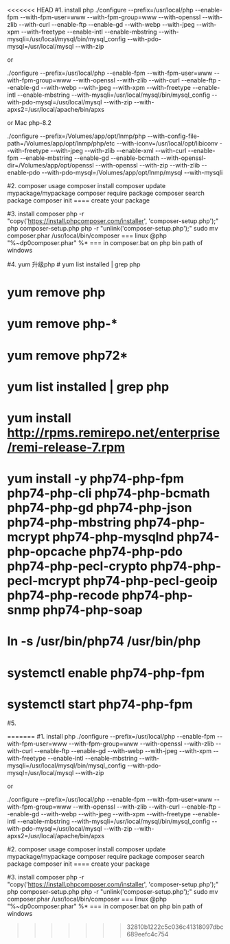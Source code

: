 <<<<<<< HEAD
#1. install php
./configure --prefix=/usr/local/php --enable-fpm --with-fpm-user=www --with-fpm-group=www --with-openssl --with-zlib --with-curl --enable-ftp --enable-gd --with-webp --with-jpeg --with-xpm --with-freetype --enable-intl --enable-mbstring --with-mysqli=/usr/local/mysql/bin/mysql_config --with-pdo-mysql=/usr/local/mysql --with-zip

or 

./configure --prefix=/usr/local/php --enable-fpm --with-fpm-user=www --with-fpm-group=www --with-openssl --with-zlib --with-curl --enable-ftp --enable-gd --with-webp --with-jpeg --with-xpm --with-freetype --enable-intl --enable-mbstring --with-mysqli=/usr/local/mysql/bin/mysql_config --with-pdo-mysql=/usr/local/mysql --with-zip --with-apxs2=/usr/local/apache/bin/apxs


or Mac php-8.2

./configure --prefix=/Volumes/app/opt/lnmp/php --with-config-file-path=/Volumes/app/opt/lnmp/php/etc --with-iconv=/usr/local/opt/libiconv --with-freetype --with-jpeg --with-zlib --enable-xml --with-curl --enable-fpm --enable-mbstring --enable-gd --enable-bcmath --with-openssl-dir=/Volumes/app/opt/openssl --with-openssl --with-zip --with-zlib --enable-pdo --with-pdo-mysql=/Volumes/app/opt/lnmp/mysql --with-mysqli


#2. composer usage
	composer install 
	composer update mypackage/mypackage
	composer require package
	composer search package
	composer init  ==== create your package

#3. install composer
	php -r "copy('https://install.phpcomposer.com/installer', 'composer-setup.php');"
	php composer-setup.php
	php -r "unlink('composer-setup.php');"
	sudo mv composer.phar /usr/local/bin/composer  === linux
	@php "%~dp0composer.phar" %*  === in composer.bat on php bin path of windows

#4. yum 升级php
	# yum list installed | grep php
# yum remove php
# yum remove php-*
# yum remove php72*
# yum list installed | grep php
# yum install http://rpms.remirepo.net/enterprise/remi-release-7.rpm 
# yum install -y php74-php-fpm php74-php-cli php74-php-bcmath php74-php-gd php74-php-json php74-php-mbstring php74-php-mcrypt php74-php-mysqlnd php74-php-opcache php74-php-pdo php74-php-pecl-crypto php74-php-pecl-mcrypt php74-php-pecl-geoip php74-php-recode php74-php-snmp php74-php-soap
# ln -s /usr/bin/php74 /usr/bin/php
# systemctl enable php74-php-fpm
# systemctl start php74-php-fpm 

#5. 

=======
#1. install php
./configure --prefix=/usr/local/php --enable-fpm --with-fpm-user=www --with-fpm-group=www --with-openssl --with-zlib --with-curl --enable-ftp --enable-gd --with-webp --with-jpeg --with-xpm --with-freetype --enable-intl --enable-mbstring --with-mysqli=/usr/local/mysql/bin/mysql_config --with-pdo-mysql=/usr/local/mysql --with-zip

or 

./configure --prefix=/usr/local/php --enable-fpm --with-fpm-user=www --with-fpm-group=www --with-openssl --with-zlib --with-curl --enable-ftp --enable-gd --with-webp --with-jpeg --with-xpm --with-freetype --enable-intl --enable-mbstring --with-mysqli=/usr/local/mysql/bin/mysql_config --with-pdo-mysql=/usr/local/mysql --with-zip --with-apxs2=/usr/local/apache/bin/apxs

#2. composer usage
	composer install 
	composer update mypackage/mypackage
	composer require package
	composer search package
	composer init  ==== create your package

#3. install composer
	php -r "copy('https://install.phpcomposer.com/installer', 'composer-setup.php');"
	php composer-setup.php
	php -r "unlink('composer-setup.php');"
	sudo mv composer.phar /usr/local/bin/composer  === linux
	@php "%~dp0composer.phar" %*  === in composer.bat on php bin path of windows

>>>>>>> 32810b1222c5c036c41318097dbc689eefc4c754
